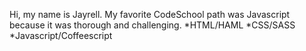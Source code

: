 Hi, my name is Jayrell.
My favorite CodeSchool path was Javascript because it was thorough and challenging.
*HTML/HAML
*CSS/SASS
*Javascript/Coffeescript
